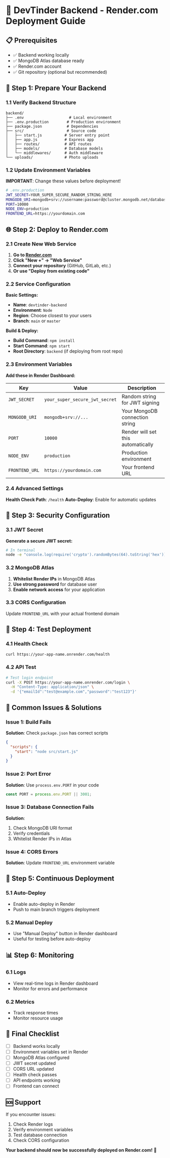 # 🚀 DevTinder Backend - Render.com Deployment Guide

## 📋 Prerequisites

- ✅ Backend working locally
- ✅ MongoDB Atlas database ready
- ✅ Render.com account
- ✅ Git repository (optional but recommended)

## 🔧 Step 1: Prepare Your Backend

### 1.1 Verify Backend Structure
```
backend/
├── .env                    # Local environment
├── .env.production        # Production environment
├── package.json           # Dependencies
├── src/                   # Source code
│   ├── start.js          # Server entry point
│   ├── app.js            # Express app
│   ├── routes/           # API routes
│   ├── models/           # Database models
│   └── middlewares/      # Auth middleware
└── uploads/              # Photo uploads
```

### 1.2 Update Environment Variables
**IMPORTANT**: Change these values before deployment!

```bash
# .env.production
JWT_SECRET=YOUR_SUPER_SECURE_RANDOM_STRING_HERE
MONGODB_URI=mongodb+srv://username:password@cluster.mongodb.net/database
PORT=10000
NODE_ENV=production
FRONTEND_URL=https://yourdomain.com
```

## 🌐 Step 2: Deploy to Render.com

### 2.1 Create New Web Service

1. **Go to [Render.com](https://render.com)**
2. **Click "New +" → "Web Service"**
3. **Connect your repository** (GitHub, GitLab, etc.)
4. **Or use "Deploy from existing code"**

### 2.2 Service Configuration

**Basic Settings:**
- **Name**: `devtinder-backend`
- **Environment**: `Node`
- **Region**: Choose closest to your users
- **Branch**: `main` or `master`

**Build & Deploy:**
- **Build Command**: `npm install`
- **Start Command**: `npm start`
- **Root Directory**: `backend` (if deploying from root repo)

### 2.3 Environment Variables

**Add these in Render Dashboard:**

| Key | Value | Description |
|-----|--------|-------------|
| `JWT_SECRET` | `your_super_secure_jwt_secret` | Random string for JWT signing |
| `MONGODB_URI` | `mongodb+srv://...` | Your MongoDB connection string |
| `PORT` | `10000` | Render will set this automatically |
| `NODE_ENV` | `production` | Production environment |
| `FRONTEND_URL` | `https://yourdomain.com` | Your frontend URL |

### 2.4 Advanced Settings

**Health Check Path**: `/health`
**Auto-Deploy**: Enable for automatic updates

## 🔐 Step 3: Security Configuration

### 3.1 JWT Secret
**Generate a secure JWT secret:**
```bash
# In terminal
node -e "console.log(require('crypto').randomBytes(64).toString('hex'))"
```

### 3.2 MongoDB Atlas
1. **Whitelist Render IPs** in MongoDB Atlas
2. **Use strong password** for database user
3. **Enable network access** for your application

### 3.3 CORS Configuration
Update `FRONTEND_URL` with your actual frontend domain

## 📱 Step 4: Test Deployment

### 4.1 Health Check
```bash
curl https://your-app-name.onrender.com/health
```

### 4.2 API Test
```bash
# Test login endpoint
curl -X POST https://your-app-name.onrender.com/login \
  -H "Content-Type: application/json" \
  -d '{"emailId":"test@example.com","password":"test123"}'
```

## 🚨 Common Issues & Solutions

### Issue 1: Build Fails
**Solution**: Check `package.json` has correct scripts
```json
{
  "scripts": {
    "start": "node src/start.js"
  }
}
```

### Issue 2: Port Error
**Solution**: Use `process.env.PORT` in your code
```javascript
const PORT = process.env.PORT || 3001;
```

### Issue 3: Database Connection Fails
**Solution**: 
1. Check MongoDB URI format
2. Verify credentials
3. Whitelist Render IPs in Atlas

### Issue 4: CORS Errors
**Solution**: Update `FRONTEND_URL` environment variable

## 🔄 Step 5: Continuous Deployment

### 5.1 Auto-Deploy
- Enable auto-deploy in Render
- Push to main branch triggers deployment

### 5.2 Manual Deploy
- Use "Manual Deploy" button in Render dashboard
- Useful for testing before auto-deploy

## 📊 Step 6: Monitoring

### 6.1 Logs
- View real-time logs in Render dashboard
- Monitor for errors and performance

### 6.2 Metrics
- Track response times
- Monitor resource usage

## 🎯 Final Checklist

- [ ] Backend works locally
- [ ] Environment variables set in Render
- [ ] MongoDB Atlas configured
- [ ] JWT secret updated
- [ ] CORS URL updated
- [ ] Health check passes
- [ ] API endpoints working
- [ ] Frontend can connect

## 🆘 Support

If you encounter issues:
1. Check Render logs
2. Verify environment variables
3. Test database connection
4. Check CORS configuration

**Your backend should now be successfully deployed on Render.com!** 🎉
